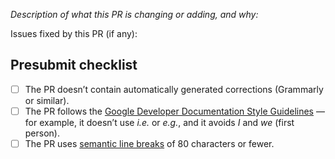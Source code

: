 _Description of what this PR is changing or adding, and why:_

Issues fixed by this PR (if any): 

## Presubmit checklist
- [ ] The PR doesn’t contain automatically generated corrections (Grammarly or similar).
- [ ] The PR follows the [Google Developer Documentation Style Guidelines](https://developers.google.com/style) — for example, it doesn’t use _i.e._ or _e.g._, and it avoids _I_ and _we_ (first person).
- [ ] The PR uses [semantic line breaks](https://github.com/dart-lang/site-shared/blob/master/doc/writing-for-dart-and-flutter-websites.md#semantic-line-breaks) of 80 characters or fewer.
